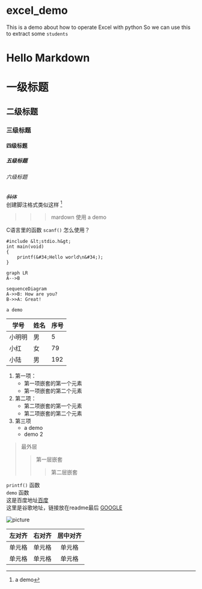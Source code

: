 # excel_demo
This is a demo about how to operate Excel with python
So we can use this to extract some `students`
# Hello Markdown

# 一级标题
## 二级标题
### 三级标题
#### 四级标题
##### 五级标题
###### 六级标题

~~*斜体*~~  
创建脚注格式类似这样 [^demo]

[^demo]: a demo

>>>mardown
>> 使用
> a demo

C语言里的函数 `scanf()` 怎么使用？

    #include &lt;stdio.h&gt;
    int main(void)
    {
        printf(&#34;Hello world\n&#34;);
    }

```
graph LR
A-->B
```

```
sequenceDiagram
A->>B: How are you?
B->>A: Great!
```

```
a demo 
```

|学号|姓名|序号|
|-|-|-|
|小明明|男|5|
|小红|女|79|
|小陆|男|192|

1. 第一项：
    - 第一项嵌套的第一个元素
    - 第一项嵌套的第二个元素
2. 第二项：
    - 第二项嵌套的第一个元素
    - 第二项嵌套的第二个元素
3. 第三项
    - a demo
    - demo 2

> 最外层
> > 第一层嵌套
> > > 第二层嵌套

`printf()` 函数  
`demo` 函数  
这是百度地址[百度](www.baidu.com)  
这里是谷歌地址，链接放在readme最后 [GOOGLE] 

  [google]: http://www.google.com/

![picture](https://avatars2.githubusercontent.com/u/66231657?s=400&u=283b3856f0be8ec081fd45a1e96c6b528e05e82f&v=4 "picture")

| 左对齐 | 右对齐 | 居中对齐 |
| :-----| ----: | :----: |
| 单元格 | 单元格 | 单元格 |
| 单元格 | 单元格 | 单元格 |